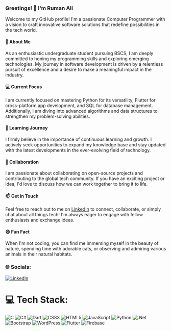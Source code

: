 ### Greetings! 👋 I'm Ruman Ali

Welcome to my GitHub profile! I'm a passionate Computer Programmer with a vision to craft innovative software solutions that redefine possibilities in the tech world.

#### 🚀 About Me

As an enthusiastic undergraduate student pursuing BSCS, I am deeply committed to honing my programming skills and exploring emerging technologies. My journey in software development is driven by a relentless pursuit of excellence and a desire to make a meaningful impact in the industry.

#### 💻 Current Focus

I am currently focused on mastering Python for its versatility, Flutter for cross-platform app development, and SQL for database management. Additionally, I am diving into advanced algorithms and data structures to strengthen my problem-solving abilities.

#### 🌱 Learning Journey

I firmly believe in the importance of continuous learning and growth. I actively seek opportunities to expand my knowledge base and stay updated with the latest developments in the ever-evolving field of technology.


#### 🤝 Collaboration

I am passionate about collaborating on open-source projects and contributing to the global tech community. If you have an exciting project or idea, I'd love to discuss how we can work together to bring it to life.


#### 📫 Get in Touch

Feel free to reach out to me on [LinkedIn](https://linkedin.com/in/rumanali) to connect, collaborate, or simply chat about all things tech! I'm always eager to engage with fellow enthusiasts and exchange ideas.


#### 😄 Fun Fact

When I'm not coding, you can find me immersing myself in the beauty of nature, spending time with adorable cats, or observing and admiring various animals in their natural habitats.


### 🌐 Socials:
[![LinkedIn](https://img.shields.io/badge/LinkedIn-%230077B5.svg?logo=linkedin&logoColor=white)](https://linkedin.com/in/rumanali)

# 💻 Tech Stack:
![C](https://img.shields.io/badge/c-%2300599C.svg?style=for-the-badge&logo=c&logoColor=white)
![C#](https://img.shields.io/badge/c%23-%23239120.svg?style=for-the-badge&logo=csharp&logoColor=white)
![Dart](https://img.shields.io/badge/dart-%230175C2.svg?style=for-the-badge&logo=dart&logoColor=white)
![CSS3](https://img.shields.io/badge/css3-%231572B6.svg?style=for-the-badge&logo=css3&logoColor=white)
![HTML5](https://img.shields.io/badge/html5-%23E34F26.svg?style=for-the-badge&logo=html5&logoColor=white)
![JavaScript](https://img.shields.io/badge/javascript-%23323330.svg?style=for-the-badge&logo=javascript&logoColor=%23F7DF1E)
![Python](https://img.shields.io/badge/python-3670A0?style=for-the-badge&logo=python&logoColor=ffdd54)
![.Net](https://img.shields.io/badge/.NET-5C2D91?style=for-the-badge&logo=.net&logoColor=white)
![Bootstrap](https://img.shields.io/badge/bootstrap-%238511FA.svg?style=for-the-badge&logo=bootstrap&logoColor=white)
![WordPress](https://img.shields.io/badge/WordPress-%23117AC9.svg?style=for-the-badge&logo=WordPress&logoColor=white)
![Flutter](https://img.shields.io/badge/Flutter-%2302569B.svg?style=for-the-badge&logo=Flutter&logoColor=white)
![Firebase](https://img.shields.io/badge/Firebase-039BE5?style=for-the-badge&logo=Firebase&logoColor=white)
